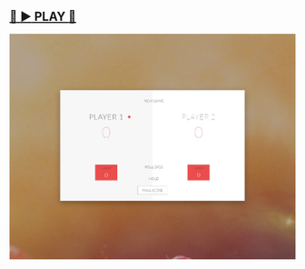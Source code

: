 ##  [:game_die:  :arrow_forward: PLAY  :game_die:](https://htmlpreview.github.io/?https://github.com/MartaNiemiec/Udemy-The_Complete_JavaScript_Course_2018-Jonas/blob/master/4-DOM-pig-game/index.html)


![Pig Game](pig_game.jpg)
